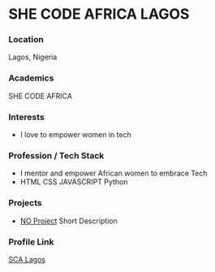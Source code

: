 
# SHE CODE AFRICA LAGOS

### Location

Lagos, Nigeria

### Academics

SHE CODE AFRICA

### Interests

- I love to empower women in tech

###  Profession / Tech Stack

- I mentor and empower African women to embrace Tech
- HTML CSS JAVASCRIPT Python

### Projects

- [NO Project](https://github.com/scalagos) Short Description

### Profile Link

[SCA Lagos](https://github.com/scalagos)

